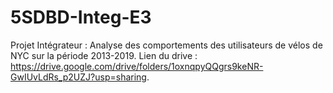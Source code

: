 # 5SDBD-Integ-E3
Projet Intégrateur : Analyse des comportements des utilisateurs de vélos de NYC sur la période 2013-2019.
Lien du drive : https://drive.google.com/drive/folders/1oxnqpyQQgrs9keNR-GwIUvLdRs_p2UZJ?usp=sharing.
